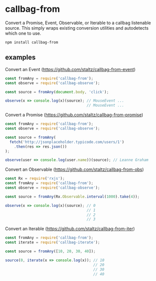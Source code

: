 # callbag-from

Convert a Promise, Event, Observable, or Iterable to a callbag listenable source. This simply wraps existing conversion utilities and autodetects which one to use.

`npm install callbag-from`

## examples

Convert an Event (https://github.com/staltz/callbag-from-event)

```js
const fromAny = require('callbag-from');
const observe = require('callbag-observe');

const source = fromAny(document.body, 'click');

observe(x => console.log(x)(source); // MouseEvent ...
                                     // MouseEvent ...
```

Convert a Promise (https://github.com/staltz/callbag-from-promise)

```js
const fromAny = require('callbag-from');
const observe = require('callbag-observe');

const source = fromAny(
  fetch('http://jsonplaceholder.typicode.com/users/1')
    .then(res => res.json())
);

observe(user => console.log(user.name))(source); // Leanne Graham
```

Convert an Observable (https://github.com/staltz/callbag-from-obs)

```js
const Rx = require('rxjs');
const fromAny = require('callbag-from');
const observe = require('callbag-observe');

const source = fromAny(Rx.Observable.interval(1000).take(4));

observe(x => console.log(x)(source); // 0
                                     // 1
                                     // 2
                                     // 3
```

Convert an Iterable (https://github.com/staltz/callbag-from-iter)

```js
const fromAny = require('callbag-from');
const iterate = require('callbag-iterate');

const source = fromAny([10, 20, 30, 40]);

source(0, iterate(x => console.log(x)); // 10
                                        // 20
                                        // 30
                                        // 40
```
